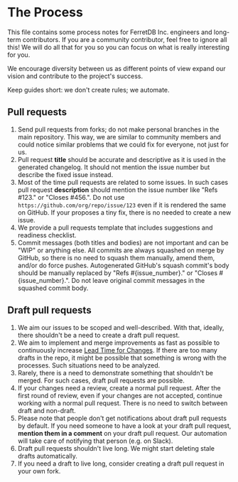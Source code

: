 # The Process

This file contains some process notes for FerretDB Inc. engineers and long-term contributors.
If you are a community contributor, feel free to ignore all this!
We will do all that for you so you can focus on what is really interesting for you.

We encourage diversity between us as different points of view expand our vision and contribute to the project's success.

Keep guides short: we don't create rules; we automate.

## Pull requests

1. Send pull requests from forks; do not make personal branches in the main repository.
   This way, we are similar to community members and could notice similar problems that we could fix for everyone,
   not just for us.
2. Pull request **title** should be accurate and descriptive as it is used in the generated changelog.
   It should not mention the issue number but describe the fixed issue instead.
3. Most of the time pull requests are related to some issues.
   In such cases pull request **description** should mention the issue number like "Refs #123." or "Closes #456.".
   Do not use `https://github.com/org/repo/issue/123` even if it is rendered the same on GitHub.
   If your proposes a tiny fix, there is no needed to create a new issue.
4. We provide a pull requests template that includes suggestions and readiness checklist.
5. Commit messages (both titles and bodies) are not important and can be "WIP" or anything else.
   All commits are always squashed on merge by GitHub, so there is no need to squash them manually, amend them, and/or do force pushes.
   Autogenerated GitHub's squash commit's body should be manually replaced by "Refs #{issue_number}." or "Closes #{issue_number}.".
   Do not leave original commit messages in the squashed commit body.

## Draft pull requests

1. We aim our issues to be scoped and well-described.
   With that, ideally, there shouldn't be a need to create a draft pull request.
2. We aim to implement and merge improvements as fast as possible to continuously increase
   [Lead Time for Changes](https://cloud.google.com/blog/products/devops-sre/using-the-four-keys-to-measure-your-devops-performance).
   If there are too many drafts in the repo, it might be possible that something is wrong with the processes.
   Such situations need to be analyzed.
3. Rarely, there is a need to demonstrate something that shouldn't be merged.
   For such cases, draft pull requests are possible.
4. If your changes need a review, create a normal pull request.
   After the first round of review, even if your changes are not accepted, continue working with a normal pull request.
   There is no need to switch between draft and non-draft.
5. Please note that people don't get notifications about draft pull requests by default.
   If you need someone to have a look at your draft pull request, **mention them in a comment** on your draft pull request.
   Our automation will take care of notifying that person (e.g. on Slack).
6. Draft pull requests shouldn't live long. We might start deleting stale drafts automatically.
7. If you need a draft to live long, consider creating a draft pull request in your own fork.
